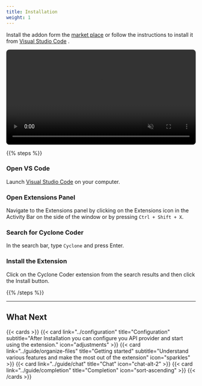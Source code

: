 ```yaml
---
title: Installation
weight: 1
---
```


Install the addon form the [market place](https://marketplace.visualstudio.com/items?itemName=BlizzardAI.cyclone-coder) or follow the instructions to install it from  [Visual Studio Code](https://code.visualstudio.com/) .

<div class="hx-mt-6"></div>
<video width="100%" style="border-radius:8px; overflow:hidden"  autoplay loop muted>
  <source src="/images/install.mp4" type="video/mp4">
  Your browser does not support the video tag.
</video>

{{% steps %}}

### Open VS Code

 Launch [Visual Studio Code](https://code.visualstudio.com/) on your computer.

### Open Extensions Panel

 Navigate to the Extensions panel by clicking on the Extensions icon in the Activity Bar on the side of the window or by pressing `Ctrl + Shift + X`.

### Search for Cyclone Coder

 In the search bar, type `Cyclone` and press Enter.

### Install the Extension

 Click on the Cyclone Coder extension from the search results and then click the Install button.

{{% /steps %}}

---

## What Next

{{< cards >}}
  {{< card link="../configuration" title="Configuration" subtitle="After Installation you can configure you API provider and start using the extension." icon="adjustments" >}}
  {{< card link="../guide/organize-files" title="Getting started" subtitle="Understand various features and make the most out of the extension" icon="sparkles" >}}
  {{< card link="../guide/chat" title="Chat" icon="chat-alt-2" >}}
  {{< card link="../guide/completion" title="Completion" icon="sort-ascending" >}}
{{< /cards >}}
